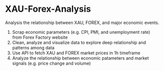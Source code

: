 # XAU-Forex-Analysis
Analysis the relationship between XAU, FOREX, and major economic events.

1. Scrap economic parameters (e.g. CPI, PMI, and unemployment rate) from Forex Factory website
2. Clean, analyze and visualize data to explore deep relationship and patterns among data
3. Use API to fetch XAU and FOREX market prices in 1h timeframe
4. Analyze the relationship between economic patameters and market signals (e.g. price change and volume)